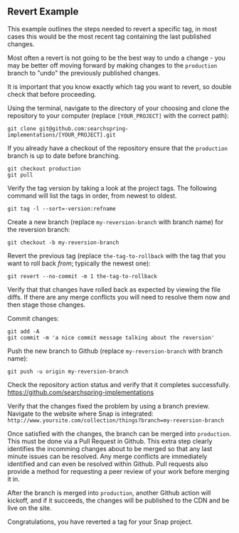 ## Revert Example
This example outlines the steps needed to revert a specific tag, in most cases this would be the most recent tag containing the last published changes.

Most often a revert is not going to be the best way to undo a change - you may be better off moving forward by making changes to the `production` branch to "undo" the previously published changes.

It is important that you know exactly which tag you want to revert, so double check that before proceeding.

Using the terminal, navigate to the directory of your choosing and clone the repository to your computer (replace `[YOUR_PROJECT]` with the correct path):
```shell
git clone git@github.com:searchspring-implementations/[YOUR_PROJECT].git
```

If you already have a checkout of the repository ensure that the `production` branch is up to date before branching.

```shell
git checkout production
git pull
```

Verify the tag version by taking a look at the project tags. The following command will list the tags in order, from newest to oldest.

```shell
git tag -l --sort=-version:refname
```

Create a new branch (replace `my-reversion-branch` with branch name) for the reversion branch:

```shell
git checkout -b my-reversion-branch
```

Revert the previous tag (replace `the-tag-to-rollback` with the tag that you want to roll back _from_; typically the newest one):
```shell
git revert --no-commit -m 1 the-tag-to-rollback
```

Verify that that changes have rolled back as expected by viewing the file diffs. If there are any merge conflicts you will need to resolve them now and then stage those changes.

Commit changes:
```shell
git add -A
git commit -m 'a nice commit message talking about the reversion'
```

Push the new branch to Github (replace `my-reversion-branch` with branch name):
```shell
git push -u origin my-reversion-branch
```

Check the repository action status and verify that it completes successfully. https://github.com/searchspring-implementations

Verify that the changes fixed the problem by using a branch preview. Navigate to the website where Snap is integrated:  
`http://www.yoursite.com/collection/things?branch=my-reversion-branch`

Once satisfied with the changes, the branch can be merged into `production`. This must be done via a Pull Request in Github. This extra step clearly identifies the incomming changes about to be merged so that any last minute issues can be resolved. Any merge conflicts are immediately identified and can even be resolved within Github. Pull requests also provide a method for requesting a peer review of your work before merging it in.

After the branch is merged into `production`, another Github action will kickoff, and if it succeeds, the changes will be published to the CDN and be live on the site.

Congratulations, you have reverted a tag for your Snap project.
